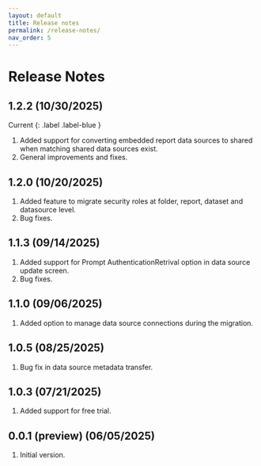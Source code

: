 ```yaml
---
layout: default
title: Release notes
permalink: /release-notes/
nav_order: 5
---
```


# Release Notes
## 1.2.2 (10/30/2025)
Current
{: .label .label-blue }

1. Added support for converting embedded report data sources to shared when matching shared data sources exist.
2. General improvements and fixes.

## 1.2.0 (10/20/2025)
1. Added feature to migrate security roles at folder, report, dataset and datasource level.
2. Bug fixes.

## 1.1.3 (09/14/2025)
1. Added support for Prompt AuthenticationRetrival option in data source update screen.
2. Bug fixes.

## 1.1.0 (09/06/2025)
1. Added option to manage data source connections during the migration. 

## 1.0.5 (08/25/2025)
1. Bug fix in data source metadata transfer.

## 1.0.3 (07/21/2025)
1. Added support for free trial.

## 0.0.1 (preview) (06/05/2025)
1. Initial version.
